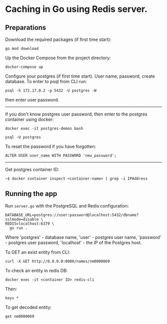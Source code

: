 # Caching in Go using Redis server.

## Preparations
Download the required packages (if first time start):

```
go mod download
```

Up the Docker Compose from the project directory:

```
docker-compose up
```

Configure your postgres (if first time start). User name, password, create database.
To enter to psql from CLI run:

```
psql -h 172.17.0.2 -p 5432 -U postgres -W
```
then enter user password.


----------------------
If you don't know postgres user password, then enter to the postgres container using docker:

```
docker exec -it postgres-demon bash 

psql -U postgres
```

To reset the password if you have forgotten:

```
ALTER USER user_name WITH PASSWORD 'new_password';
```
-----------------------

Get postgres container ID:

```
~$ docker container inspect <container-name> | grep -i IPAddress
```

## Running the app

Run `server.go` with the PostgreSQL and Redis configuration:

```
DATABASE_URL=postgres://user:password@localhost:5432/dbname?sslmode=disable \
REDIS=localhost:6379 \
  go run .
```
Where 'postgres' - database name, 'user' - postgres user name, 'password' - postgres user password, 'localhost' - the IP of the Postgres host.

To GET an exist entity from CLI:

```
curl -X GET http://0.0.0.0:8080/names/nm0000069
```

To check an entity in redis DB:

```
docker exec -it <container ID> redis-cli
```

Then:

```
keys *
```

To get decoded entity:

```
get nm0000069
```
